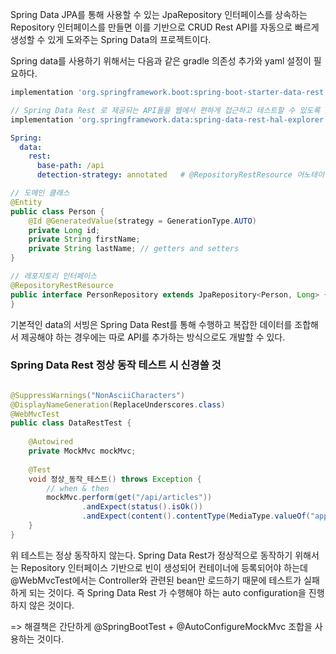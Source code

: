 
Spring Data JPA를 통해 사용할 수 있는 JpaRepository 인터페이스를 상속하는 Repository 인터페이스를 만들면 이를 기반으로 CRUD Rest API를 자동으로 빠르게 생성할 수 있게 도와주는 Spring Data의 프로젝트이다.

Spring data를 사용하기 위해서는 다음과 같은 gradle 의존성 추가와 yaml 설정이 필요하다.

~~~ gradle
implementation 'org.springframework.boot:spring-boot-starter-data-rest'  

// Spring Data Rest 로 제공되는 API들을 웹에서 편하게 접근하고 테스트할 수 있도록 도와주는 외부 라이브러리
implementation 'org.springframework.data:spring-data-rest-hal-explorer'
~~~

~~~ yaml
Spring:
  data:  
    rest:  
      base-path: /api  
      detection-strategy: annotated   # @RepositoryRestResource 어노테이션을 선언한 Repository 인터페이스만 API로 노출한다.

~~~


~~~ java
// 도메인 클래스 
@Entity 
public class Person { 
	@Id @GeneratedValue(strategy = GenerationType.AUTO) 
	private Long id; 
	private String firstName; 
	private String lastName; // getters and setters 
} 

// 레포지토리 인터페이스 
@RepositoryRestResource
public interface PersonRepository extends JpaRepository<Person, Long> { 
}
~~~

기본적인 data의 서빙은 Spring Data Rest를 통해 수행하고 복잡한 데이터를 조합해서 제공해야 하는 경우에는 따로 API를 추가하는 방식으로도 개발할 수 있다.



### Spring Data Rest 정상 동작 테스트 시 신경쓸 것

~~~ java

@SuppressWarnings("NonAsciiCharacters")  
@DisplayNameGeneration(ReplaceUnderscores.class)  
@WebMvcTest  
public class DataRestTest {  
  
    @Autowired  
    private MockMvc mockMvc;  
  
    @Test  
    void 정상_동작_테스트() throws Exception {  
        // when & then  
        mockMvc.perform(get("/api/articles"))  
                .andExpect(status().isOk())  
                .andExpect(content().contentType(MediaType.valueOf("application/hal+json")));  
    }  
}
~~~

위 테스트는 정상 동작하지 않는다. Spring Data Rest가 정상적으로 동작하기 위해서는 Repository 인터페이스 기반으로 빈이 생성되어 컨테이너에 등록되어야 하는데 @WebMvcTest에서는 Controller와 관련된 bean만 로드하기 때문에 테스트가 실패하게 되는 것이다. 즉 Spring Data Rest 가 수행해야 하는 auto configuration을 진행하지 않은 것이다.

=> 해결책은 간단하게 @SpringBootTest + @AutoConfigureMockMvc 조합을 사용하는 것이다.




